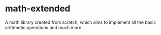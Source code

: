# math-extended
A math library created from scratch, which aims to implement all the basic arithmetic operations and much more
